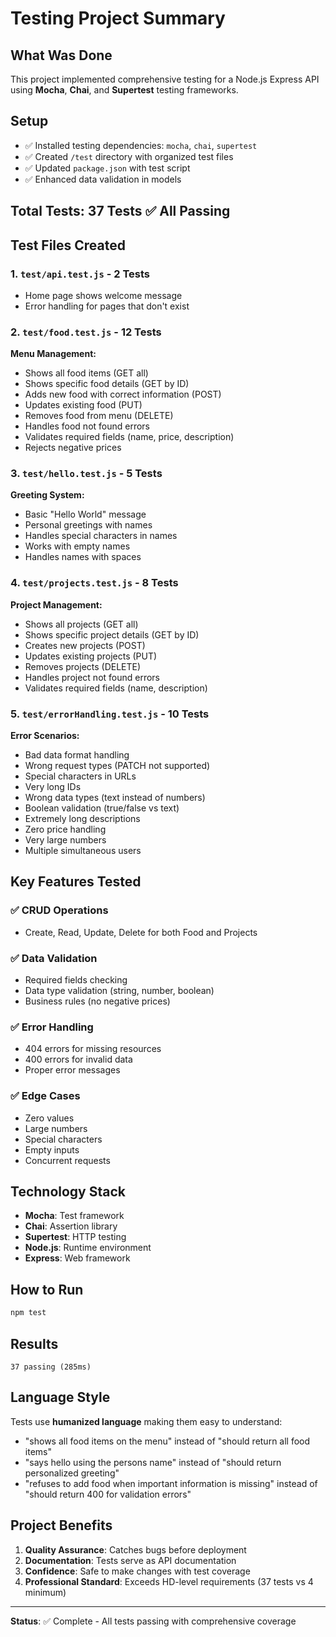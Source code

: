# Testing Project Summary

## What Was Done
This project implemented comprehensive testing for a Node.js Express API using **Mocha**, **Chai**, and **Supertest** testing frameworks.

## Setup
- ✅ Installed testing dependencies: `mocha`, `chai`, `supertest`
- ✅ Created `/test` directory with organized test files
- ✅ Updated `package.json` with test script
- ✅ Enhanced data validation in models

## Total Tests: **37 Tests** ✅ All Passing

## Test Files Created

### 1. `test/api.test.js` - **2 Tests**
- Home page shows welcome message
- Error handling for pages that don't exist

### 2. `test/food.test.js` - **12 Tests**
**Menu Management:**
- Shows all food items (GET all)
- Shows specific food details (GET by ID)
- Adds new food with correct information (POST)
- Updates existing food (PUT)
- Removes food from menu (DELETE)
- Handles food not found errors
- Validates required fields (name, price, description)
- Rejects negative prices

### 3. `test/hello.test.js` - **5 Tests**
**Greeting System:**
- Basic "Hello World" message
- Personal greetings with names
- Handles special characters in names
- Works with empty names
- Handles names with spaces

### 4. `test/projects.test.js` - **8 Tests**
**Project Management:**
- Shows all projects (GET all)
- Shows specific project details (GET by ID)
- Creates new projects (POST)
- Updates existing projects (PUT)
- Removes projects (DELETE)
- Handles project not found errors
- Validates required fields (name, description)

### 5. `test/errorHandling.test.js` - **10 Tests**
**Error Scenarios:**
- Bad data format handling
- Wrong request types (PATCH not supported)
- Special characters in URLs
- Very long IDs
- Wrong data types (text instead of numbers)
- Boolean validation (true/false vs text)
- Extremely long descriptions
- Zero price handling
- Very large numbers
- Multiple simultaneous users

## Key Features Tested

### ✅ **CRUD Operations**
- Create, Read, Update, Delete for both Food and Projects

### ✅ **Data Validation**
- Required fields checking
- Data type validation (string, number, boolean)
- Business rules (no negative prices)

### ✅ **Error Handling**
- 404 errors for missing resources
- 400 errors for invalid data
- Proper error messages

### ✅ **Edge Cases**
- Zero values
- Large numbers
- Special characters
- Empty inputs
- Concurrent requests

## Technology Stack
- **Mocha**: Test framework
- **Chai**: Assertion library  
- **Supertest**: HTTP testing
- **Node.js**: Runtime environment
- **Express**: Web framework

## How to Run
```bash
npm test
```

## Results
```
37 passing (285ms)
```

## Language Style
Tests use **humanized language** making them easy to understand:
- "shows all food items on the menu" instead of "should return all food items"
- "says hello using the persons name" instead of "should return personalized greeting"
- "refuses to add food when important information is missing" instead of "should return 400 for validation errors"

## Project Benefits
1. **Quality Assurance**: Catches bugs before deployment
2. **Documentation**: Tests serve as API documentation
3. **Confidence**: Safe to make changes with test coverage
4. **Professional Standard**: Exceeds HD-level requirements (37 tests vs 4 minimum)

---
**Status**: ✅ Complete - All tests passing with comprehensive coverage
